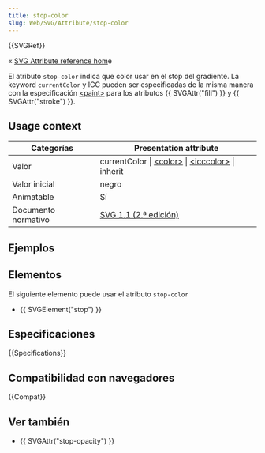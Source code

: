 ```yaml
---
title: stop-color
slug: Web/SVG/Attribute/stop-color
---
```


{{SVGRef}}

« [SVG Attribute reference hom](/en/SVG/Attribute)e

El atributo `stop-color` indica que color usar en el stop del gradiente. La keyword `currentColor` y ICC pueden ser especificadas de la misma manera con la especificación [\<paint>](/en/SVG/Content_type#Paint) para los atributos {{ SVGAttr("fill") }} y {{ SVGAttr("stroke") }}.

## Usage context

| Categorías          | Presentation attribute                                                                                            |
| ------------------- | ----------------------------------------------------------------------------------------------------------------- |
| Valor               | currentColor \| [\<color>](/en/SVG/Content_type#Color) \| [\<icccolor>](/en/SVG/Content_type#ICCColor) \| inherit |
| Valor inicial       | negro                                                                                                             |
| Animatable          | Sí                                                                                                                |
| Documento normativo | [SVG 1.1 (2.ª edición)](http://www.w3.org/TR/SVG11/pservers.html#StopColorProperty)                               |

## Ejemplos

## Elementos

El siguiente elemento puede usar el atributo `stop-color`

- {{ SVGElement("stop") }}

## Especificaciones

{{Specifications}}

## Compatibilidad con navegadores

{{Compat}}

## Ver también

- {{ SVGAttr("stop-opacity") }}
